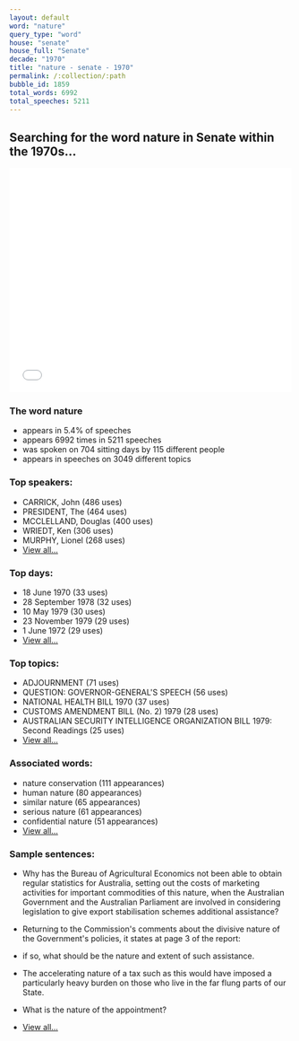 ```yaml
---
layout: default
word: "nature"
query_type: "word"
house: "senate"
house_full: "Senate"
decade: "1970"
title: "nature - senate - 1970"
permalink: /:collection/:path
bubble_id: 1859
total_words: 6992
total_speeches: 5211
---
```



## Searching for the word **nature** in Senate within the 1970s...

<iframe width="100%" height="400" frameborder="0" scrolling="no" src="//plot.ly/~wragge/1859.embed"></iframe>

### The word **nature**

* appears in 5.4% of speeches
* appears 6992 times in 5211 speeches
* was spoken on 704 sitting days by 115 different people
* appears in speeches on 3049 different topics

### Top speakers:

* CARRICK, John (486 uses)
* PRESIDENT, The (464 uses)
* MCCLELLAND, Douglas (400 uses)
* WRIEDT, Ken (306 uses)
* MURPHY, Lionel (268 uses)
* [View all...](speakers/)


### Top days:

* 18 June 1970 (33 uses)
* 28 September 1978 (32 uses)
* 10 May 1979 (30 uses)
* 23 November 1979 (29 uses)
* 1 June 1972 (29 uses)
* [View all...](days/)


### Top topics:

* ADJOURNMENT (71 uses)
* QUESTION: GOVERNOR-GENERAL'S SPEECH (56 uses)
* NATIONAL HEALTH BILL 1970 (37 uses)
* CUSTOMS AMENDMENT BILL (No. 2) 1979 (28 uses)
* AUSTRALIAN SECURITY INTELLIGENCE ORGANIZATION BILL 1979: Second Readings (25 uses)
* [View all...](topics/)


### Associated words:

* nature conservation (111 appearances)
* human nature (80 appearances)
* similar nature (65 appearances)
* serious nature (61 appearances)
* confidential nature (51 appearances)
* [View all...](collocations/)


### Sample sentences:

* Why has the Bureau of Agricultural Economics not been able to obtain regular statistics for Australia, setting out the costs of marketing activities for important commodities of this <span class="highlight">nature</span>, when the Australian Government and the Australian Parliament are involved in considering legislation to give export stabilisation schemes additional assistance?

* Returning to the Commission's comments about the divisive <span class="highlight">nature</span> of the Government's policies, it states at page 3 of the report:

* if so, what should be the <span class="highlight">nature</span> and extent of such assistance.

* The accelerating <span class="highlight">nature</span> of a tax such as this would have imposed a particularly heavy burden on those who live in the far flung parts of our State.

* What is the <span class="highlight">nature</span> of the appointment?

* [View all...](contexts/)
